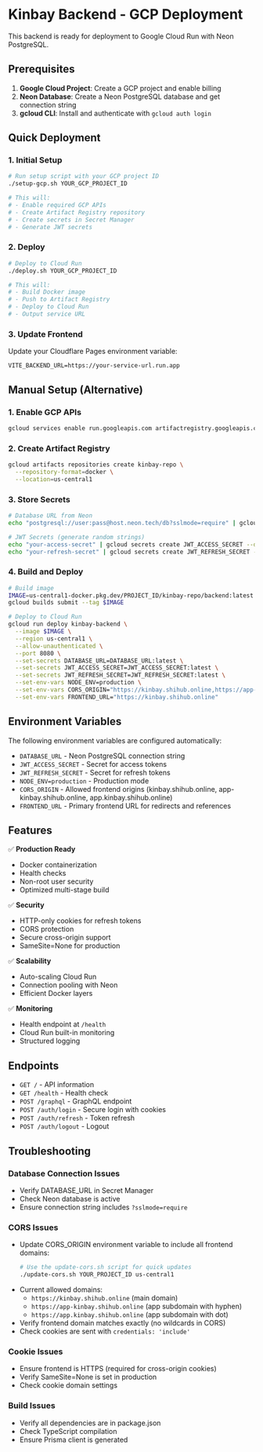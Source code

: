 # Kinbay Backend - GCP Deployment

This backend is ready for deployment to Google Cloud Run with Neon PostgreSQL.

## Prerequisites

1. **Google Cloud Project**: Create a GCP project and enable billing
2. **Neon Database**: Create a Neon PostgreSQL database and get connection string
3. **gcloud CLI**: Install and authenticate with `gcloud auth login`

## Quick Deployment

### 1. Initial Setup
```bash
# Run setup script with your GCP project ID
./setup-gcp.sh YOUR_GCP_PROJECT_ID

# This will:
# - Enable required GCP APIs
# - Create Artifact Registry repository
# - Create secrets in Secret Manager
# - Generate JWT secrets
```

### 2. Deploy
```bash
# Deploy to Cloud Run
./deploy.sh YOUR_GCP_PROJECT_ID

# This will:
# - Build Docker image
# - Push to Artifact Registry
# - Deploy to Cloud Run
# - Output service URL
```

### 3. Update Frontend
Update your Cloudflare Pages environment variable:
```
VITE_BACKEND_URL=https://your-service-url.run.app
```

## Manual Setup (Alternative)

### 1. Enable GCP APIs
```bash
gcloud services enable run.googleapis.com artifactregistry.googleapis.com cloudbuild.googleapis.com secretmanager.googleapis.com
```

### 2. Create Artifact Registry
```bash
gcloud artifacts repositories create kinbay-repo \
  --repository-format=docker \
  --location=us-central1
```

### 3. Store Secrets
```bash
# Database URL from Neon
echo "postgresql://user:pass@host.neon.tech/db?sslmode=require" | gcloud secrets create DATABASE_URL --data-file=-

# JWT Secrets (generate random strings)
echo "your-access-secret" | gcloud secrets create JWT_ACCESS_SECRET --data-file=-
echo "your-refresh-secret" | gcloud secrets create JWT_REFRESH_SECRET --data-file=-
```

### 4. Build and Deploy
```bash
# Build image
IMAGE=us-central1-docker.pkg.dev/PROJECT_ID/kinbay-repo/backend:latest
gcloud builds submit --tag $IMAGE

# Deploy to Cloud Run
gcloud run deploy kinbay-backend \
  --image $IMAGE \
  --region us-central1 \
  --allow-unauthenticated \
  --port 8080 \
  --set-secrets DATABASE_URL=DATABASE_URL:latest \
  --set-secrets JWT_ACCESS_SECRET=JWT_ACCESS_SECRET:latest \
  --set-secrets JWT_REFRESH_SECRET=JWT_REFRESH_SECRET:latest \
  --set-env-vars NODE_ENV=production \
  --set-env-vars CORS_ORIGIN="https://kinbay.shihub.online,https://app-kinbay.shihub.online,https://app.kinbay.shihub.online" \
  --set-env-vars FRONTEND_URL="https://kinbay.shihub.online"
```

## Environment Variables

The following environment variables are configured automatically:

- `DATABASE_URL` - Neon PostgreSQL connection string
- `JWT_ACCESS_SECRET` - Secret for access tokens
- `JWT_REFRESH_SECRET` - Secret for refresh tokens
- `NODE_ENV=production` - Production mode
- `CORS_ORIGIN` - Allowed frontend origins (kinbay.shihub.online, app-kinbay.shihub.online, app.kinbay.shihub.online)
- `FRONTEND_URL` - Primary frontend URL for redirects and references

## Features

✅ **Production Ready**
- Docker containerization
- Health checks
- Non-root user security
- Optimized multi-stage build

✅ **Security**
- HTTP-only cookies for refresh tokens
- CORS protection
- Secure cross-origin support
- SameSite=None for production

✅ **Scalability**
- Auto-scaling Cloud Run
- Connection pooling with Neon
- Efficient Docker layers

✅ **Monitoring**
- Health endpoint at `/health`
- Cloud Run built-in monitoring
- Structured logging

## Endpoints

- `GET /` - API information
- `GET /health` - Health check
- `POST /graphql` - GraphQL endpoint
- `POST /auth/login` - Secure login with cookies
- `POST /auth/refresh` - Token refresh
- `POST /auth/logout` - Logout

## Troubleshooting

### Database Connection Issues
- Verify DATABASE_URL in Secret Manager
- Check Neon database is active
- Ensure connection string includes `?sslmode=require`

### CORS Issues
- Update CORS_ORIGIN environment variable to include all frontend domains:
  ```bash
  # Use the update-cors.sh script for quick updates
  ./update-cors.sh YOUR_PROJECT_ID us-central1
  ```
- Current allowed domains:
  - `https://kinbay.shihub.online` (main domain)
  - `https://app-kinbay.shihub.online` (app subdomain with hyphen)
  - `https://app.kinbay.shihub.online` (app subdomain with dot)
- Verify frontend domain matches exactly (no wildcards in CORS)
- Check cookies are sent with `credentials: 'include'`

### Cookie Issues
- Ensure frontend is HTTPS (required for cross-origin cookies)
- Verify SameSite=None is set in production
- Check cookie domain settings

### Build Issues
- Verify all dependencies are in package.json
- Check TypeScript compilation
- Ensure Prisma client is generated
